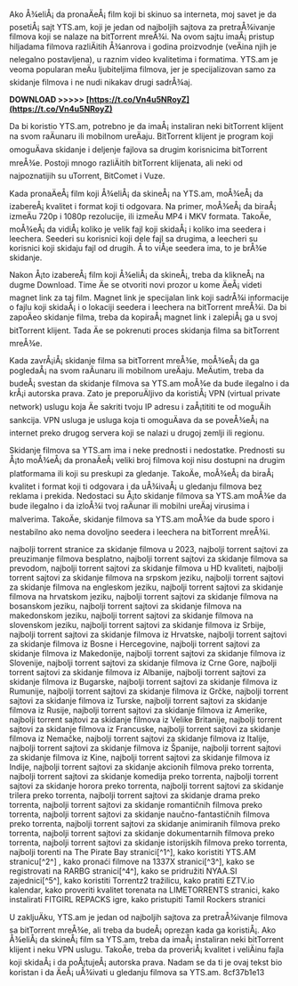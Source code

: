 Ako Å¾eliÅ¡ da pronaÄeÅ¡ film koji bi skinuo sa interneta, moj savet je da posetiÅ¡ sajt YTS.am, koji je jedan od najboljih sajtova za pretraÅ¾ivanje filmova koji se nalaze na bitTorrent mreÅ¾i. Na ovom sajtu imaÅ¡ pristup hiljadama filmova razliÄitih Å¾anrova i godina proizvodnje (veÄina njih je nelegalno postavljena), u raznim video kvalitetima i formatima. YTS.am je veoma popularan meÄu ljubiteljima filmova, jer je specijalizovan samo za skidanje filmova i ne nudi nikakav drugi sadrÅ¾aj.
 
**DOWNLOAD &gt;&gt;&gt;&gt;&gt; [https://t.co/Vn4u5NRoyZ](https://t.co/Vn4u5NRoyZ)**


  
Da bi koristio YTS.am, potrebno je da imaÅ¡ instaliran neki bitTorrent klijent na svom raÄunaru ili mobilnom ureÄaju. BitTorrent klijent je program koji omoguÄava skidanje i deljenje fajlova sa drugim korisnicima bitTorrent mreÅ¾e. Postoji mnogo razliÄitih bitTorrent klijenata, ali neki od najpoznatijih su uTorrent, BitComet i Vuze.
  
Kada pronaÄeÅ¡ film koji Å¾eliÅ¡ da skineÅ¡ na YTS.am, moÅ¾eÅ¡ da izabereÅ¡ kvalitet i format koji ti odgovara. Na primer, moÅ¾eÅ¡ da biraÅ¡ izmeÄu 720p i 1080p rezolucije, ili izmeÄu MP4 i MKV formata. TakoÄe, moÅ¾eÅ¡ da vidiÅ¡ koliko je velik fajl koji skidaÅ¡ i koliko ima seedera i leechera. Seederi su korisnici koji dele fajl sa drugima, a leecheri su korisnici koji skidaju fajl od drugih. Å to viÅ¡e seedera ima, to je brÅ¾e skidanje.
  
Nakon Å¡to izabereÅ¡ film koji Å¾eliÅ¡ da skineÅ¡, treba da klikneÅ¡ na dugme Download. Time Äe se otvoriti novi prozor u kome ÄeÅ¡ videti magnet link za taj film. Magnet link je specijalan link koji sadrÅ¾i informacije o fajlu koji skidaÅ¡ i o lokaciji seedera i leechera na bitTorrent mreÅ¾i. Da bi zapoÄeo skidanje filma, treba da kopiraÅ¡ magnet link i zalepiÅ¡ ga u svoj bitTorrent klijent. Tada Äe se pokrenuti proces skidanja filma sa bitTorrent mreÅ¾e.
  
Kada zavrÅ¡iÅ¡ skidanje filma sa bitTorrent mreÅ¾e, moÅ¾eÅ¡ da ga pogledaÅ¡ na svom raÄunaru ili mobilnom ureÄaju. MeÄutim, treba da budeÅ¡ svestan da skidanje filmova sa YTS.am moÅ¾e da bude ilegalno i da krÅ¡i autorska prava. Zato je preporuÄljivo da koristiÅ¡ VPN (virtual private network) uslugu koja Äe sakriti tvoju IP adresu i zaÅ¡tititi te od moguÄih sankcija. VPN usluga je usluga koja ti omoguÄava da se poveÅ¾eÅ¡ na internet preko drugog servera koji se nalazi u drugoj zemlji ili regionu.
  
Skidanje filmova sa YTS.am ima i neke prednosti i nedostatke. Prednosti su Å¡to moÅ¾eÅ¡ da pronaÄeÅ¡ veliki broj filmova koji nisu dostupni na drugim platformama ili koji su preskupi za gledanje. TakoÄe, moÅ¾eÅ¡ da biraÅ¡ kvalitet i format koji ti odgovara i da uÅ¾ivaÅ¡ u gledanju filmova bez reklama i prekida. Nedostaci su Å¡to skidanje filmova sa YTS.am moÅ¾e da bude ilegalno i da izloÅ¾i tvoj raÄunar ili mobilni ureÄaj virusima i malverima. TakoÄe, skidanje filmova sa YTS.am moÅ¾e da bude sporo i nestabilno ako nema dovoljno seedera i leechera na bitTorrent mreÅ¾i.
 
najbolji torrent stranice za skidanje filmova u 2023,  najbolji torrent sajtovi za preuzimanje filmova besplatno,  najbolji torrent sajtovi za skidanje filmova sa prevodom,  najbolji torrent sajtovi za skidanje filmova u HD kvaliteti,  najbolji torrent sajtovi za skidanje filmova na srpskom jeziku,  najbolji torrent sajtovi za skidanje filmova na engleskom jeziku,  najbolji torrent sajtovi za skidanje filmova na hrvatskom jeziku,  najbolji torrent sajtovi za skidanje filmova na bosanskom jeziku,  najbolji torrent sajtovi za skidanje filmova na makedonskom jeziku,  najbolji torrent sajtovi za skidanje filmova na slovenskom jeziku,  najbolji torrent sajtovi za skidanje filmova iz Srbije,  najbolji torrent sajtovi za skidanje filmova iz Hrvatske,  najbolji torrent sajtovi za skidanje filmova iz Bosne i Hercegovine,  najbolji torrent sajtovi za skidanje filmova iz Makedonije,  najbolji torrent sajtovi za skidanje filmova iz Slovenije,  najbolji torrent sajtovi za skidanje filmova iz Crne Gore,  najbolji torrent sajtovi za skidanje filmova iz Albanije,  najbolji torrent sajtovi za skidanje filmova iz Bugarske,  najbolji torrent sajtovi za skidanje filmova iz Rumunije,  najbolji torrent sajtovi za skidanje filmova iz Grčke,  najbolji torrent sajtovi za skidanje filmova iz Turske,  najbolji torrent sajtovi za skidanje filmova iz Rusije,  najbolji torrent sajtovi za skidanje filmova iz Amerike,  najbolji torrent sajtovi za skidanje filmova iz Velike Britanije,  najbolji torrent sajtovi za skidanje filmova iz Francuske,  najbolji torrent sajtovi za skidanje filmova iz Nemačke,  najbolji torrent sajtovi za skidanje filmova iz Italije,  najbolji torrent sajtovi za skidanje filmova iz Španije,  najbolji torrent sajtovi za skidanje filmova iz Kine,  najbolji torrent sajtovi za skidanje filmova iz Indije,  najbolji torrent sajtovi za skidanje akcionih filmova preko torrenta,  najbolji torrent sajtovi za skidanje komedija preko torrenta,  najbolji torrent sajtovi za skidanje horora preko torrenta,  najbolji torrent sajtovi za skidanje trilera preko torrenta,  najbolji torrent sajtovi za skidanje drama preko torrenta,  najbolji torrent sajtovi za skidanje romantičnih filmova preko torrenta,  najbolji torrent sajtovi za skidanje naučno-fantastičnih filmova preko torrenta,  najbolji torrent sajtovi za skidanje animiranih filmova preko torrenta,  najbolji torrent sajtovi za skidanje dokumentarnih filmova preko torrenta,  najbolji torrent sajtovi za skidanje istorijskih filmova preko torrenta,  najbolji torenti na The Pirate Bay stranici[^1^],  kako koristiti YTS.AM stranicu[^2^] ,  kako pronaći filmove na 1337X stranici[^3^],  kako se registrovati na RARBG stranici[^4^],  kako se pridružiti NYAA.SI zajednici[^5^],  kako koristiti Torrentz2 tražilicu,  kako pratiti EZTV.io kalendar,  kako proveriti kvalitet torenata na LIMETORRENTS stranici,  kako instalirati FITGIRL REPACKS igre,  kako pristupiti Tamil Rockers stranici
  
U zakljuÄku, YTS.am je jedan od najboljih sajtova za pretraÅ¾ivanje filmova sa bitTorrent mreÅ¾e, ali treba da budeÅ¡ oprezan kada ga koristiÅ¡. Ako Å¾eliÅ¡ da skineÅ¡ film sa YTS.am, treba da imaÅ¡ instaliran neki bitTorrent klijent i neku VPN uslugu. TakoÄe, treba da proveriÅ¡ kvalitet i veliÄinu fajla koji skidaÅ¡ i da poÅ¡tujeÅ¡ autorska prava. Nadam se da ti je ovaj tekst bio koristan i da ÄeÅ¡ uÅ¾ivati u gledanju filmova sa YTS.am.
 8cf37b1e13
 
